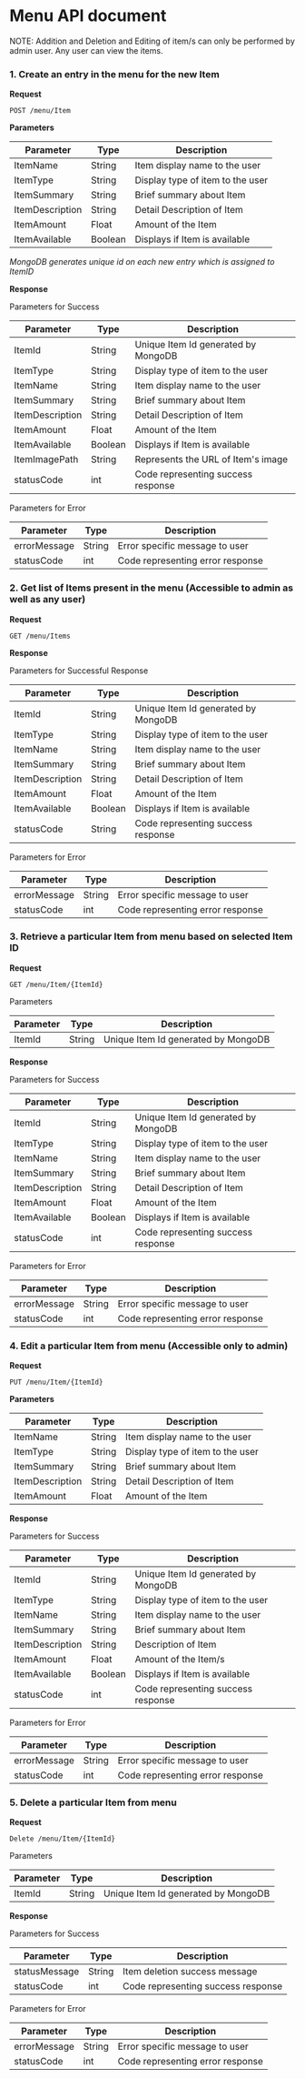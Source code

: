 # Menu API document

NOTE: Addition and Deletion and Editing of item/s can only be performed by admin user. Any user can view the items.

### 1. Create an entry in the menu for the new Item 

**Request**

```
POST /menu/Item

```

**Parameters**

| Parameter          | Type   | Description                       |
| ------------------ | ------ | --------------------------------- |
| ItemName           | String | Item display name to the user     |
| ItemType           | String | Display type of item to the user  |
| ItemSummary        | String | Brief summary about Item          |
| ItemDescription    | String | Detail Description of Item        |
| ItemAmount         | Float  | Amount of the Item                |
| ItemAvailable      | Boolean| Displays if Item is available     |

*MongoDB generates unique id on each new entry which is assigned to ItemID*

**Response**

Parameters for Success

| Parameter          | Type   | Description                        |
| ------------------ | ------ | ---------------------------------- |
| ItemId             | String | Unique Item Id generated by MongoDB|
| ItemType           | String | Display type of item to the user   |
| ItemName           | String | Item display name to the user      |
| ItemSummary        | String | Brief summary about Item           |
| ItemDescription    | String | Detail Description of Item         |
| ItemAmount         | Float  | Amount of the Item                 |
| ItemAvailable      | Boolean| Displays if Item is available      |
| ItemImagePath      | String | Represents the URL of Item's image |
| statusCode         | int    | Code representing success response |

Parameters for Error

| Parameter          | Type   | Description                        |
| ------------------ | ------ | ---------------------------------- |
| errorMessage       | String | Error specific message to user     |
| statusCode         | int    | Code representing error response   |

### 2. Get list of Items present in the menu (Accessible to admin as well as any user)

**Request**

```
GET /menu/Items
```

**Response**

Parameters for Successful Response

| Parameter          | Type   | Description                        |
| ------------------ | ------ | ---------------------------------- |
| ItemId             | String | Unique Item Id generated by MongoDB|
| ItemType           | String | Display type of item to the user   |
| ItemName           | String | Item display name to the user      |
| ItemSummary        | String | Brief summary about Item           |
| ItemDescription    | String | Detail Description of Item         |
| ItemAmount         | Float  | Amount of the Item                 |
| ItemAvailable      | Boolean| Displays if Item is available      |
| statusCode         | String | Code representing success response |

Parameters for Error

| Parameter          | Type   | Description                        |
| ------------------ | ------ | ---------------------------------- |
| errorMessage       | String | Error specific message to user     |
| statusCode         | int    | Code representing error response   |

### 3. Retrieve a particular Item from menu based on selected Item ID 

**Request**

```
GET /menu/Item/{ItemId}

```

Parameters

| Parameter       | Type   | Description                          |
| --------------- | ------ | ------------------------------------ |
| ItemId          | String | Unique Item Id generated by MongoDB  |

**Response**

Parameters for Success

| Parameter          | Type   | Description                        |
| ------------------ | ------ | ---------------------------------- |
| ItemId             | String | Unique Item Id generated by MongoDB|
| ItemType           | String | Display type of item to the user   |
| ItemName           | String | Item display name to the user      |
| ItemSummary        | String | Brief summary about Item           |
| ItemDescription    | String | Detail Description of Item         |
| ItemAmount         | Float  | Amount of the Item                 |
| ItemAvailable      | Boolean| Displays if Item is available      |
| statusCode         | int    | Code representing success response |

Parameters for Error

| Parameter          | Type   | Description                        |
| ------------------ | ------ | ---------------------------------- |
| errorMessage       | String | Error specific message to user     |
| statusCode         | int    | Code representing error response   |


### 4. Edit a particular Item from menu (Accessible only to admin)

**Request**

```
PUT /menu/Item/{ItemId}

```

**Parameters**

| Parameter          | Type   | Description                       |
| ------------------ | ------ | --------------------------------- |
| ItemName           | String | Item display name to the user     |
| ItemType           | String | Display type of item to the user  |
| ItemSummary        | String | Brief summary about Item          |
| ItemDescription    | String | Detail Description of Item        |
| ItemAmount         | Float  | Amount of the Item                |

**Response**

Parameters for Success

| Parameter          | Type   | Description                        |
| ------------------ | ------ | ---------------------------------- |
| ItemId             | String | Unique Item Id generated by MongoDB|
| ItemType           | String | Display type of item to the user   |
| ItemName           | String | Item display name to the user      |
| ItemSummary        | String | Brief summary about Item           |
| ItemDescription    | String | Description of Item                |
| ItemAmount         | Float  | Amount of the Item/s               |
| ItemAvailable      | Boolean| Displays if Item is available      |
| statusCode         | int    | Code representing success response |

Parameters for Error

| Parameter          | Type   | Description                        |
| ------------------ | ------ | ---------------------------------- |
| errorMessage       | String | Error specific message to user     |
| statusCode         | int    | Code representing error response   |

### 5. Delete a particular Item from menu 

**Request**

```
Delete /menu/Item/{ItemId}
```

Parameters

| Parameter     | Type   | Description                         |
| ------------- | ------ | ----------------------------------- |
| ItemId        | String | Unique Item Id generated by MongoDB |

**Response**

Parameters for Success

| Parameter    | Type    | Description                         |
| ------------ | ------- | ----------------------------------- |
| statusMessage| String  | Item deletion success message       |
| statusCode   | int     | Code representing success response  |

Parameters for Error

| Parameter     | Type   | Description                         |
| ------------- | ------ | ----------------------------------- |
| errorMessage  | String | Error specific message to user      |
| statusCode    | int    | Code representing error response    |

